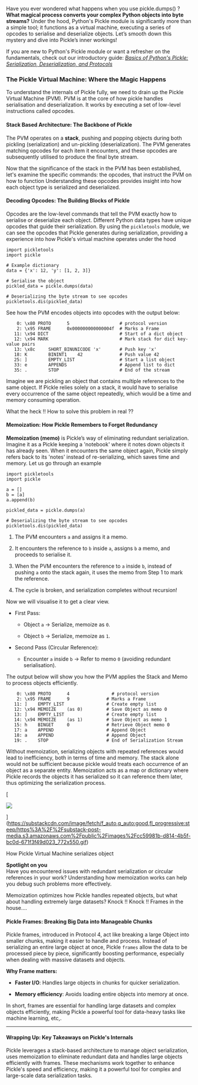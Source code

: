 Have you ever wondered what happens when you use pickle.dumps() ?**What magical process converts your complex Python objects into byte streams?** Under the hood, Python's Pickle module is significantly more than a simple tool; it functions as a virtual machine, executing a series of opcodes to serialise and deserialize objects. Let’s smooth down this mystery and dive into Pickle’s inner workings!

If you are new to Python's Pickle module or want a refresher on the fundamentals, check out our introductory guide: _[Basics of Python's Pickle: Serialization, Deserialization, and Protocols](https://nikhilbaskar.substack.com/p/demystifying-python-pickle-serialization)_

### The Pickle Virtual Machine: Where the Magic Happens

To understand the internals of Pickle fully, we need to drain up the Pickle Virtual Machine (PVM). PVM is at the core of how pickle handles serialisation and deserialization. It works by executing a set of low-level instructions called opcodes.

#### Stack Based Architecture: The Backbone of Pickle

The PVM operates on a **stack**, pushing and popping objects during both pickling (serialization) and un-pickling (deserialization). The PVM generates matching opcodes for each item it encounters, and these opcodes are subsequently utilised to produce the final byte stream.

Now that the significance of the stack in the PVM has been established, let's examine the specific commands: the opcodes, that instruct the PVM on how to function Understanding these opcodes provides insight into how each object type is serialized and deserialized.

#### Decoding Opcodes: The Building Blocks of Pickle

Opcodes are the low-level commands that tell the PVM exactly how to serialise or deserialize each object. Different Python data types have unique opcodes that guide their serialization. By using the `pickletools` module, we can see the opcodes that Pickle generates during serialization, providing a experience into how Pickle's virtual machine operates under the hood

```
import pickletools
import pickle

# Example dictionary
data = {'x': 12, 'y': [1, 2, 3]}

# Serialise the object
pickled_data = pickle.dumps(data)

# Deserializing the byte stream to see opcodes
pickletools.dis(pickled_data)
```

See how the PVM encodes objects into opcodes with the output below:

```
    0: \x80 PROTO      5                   # protocol version
    2: \x95 FRAME      0x000000000000004f  # Marks a Frame
   11: \x94 DICT                           # Start of a dict object
   12: \x94 MARK                           # Mark stack for dict key-value pairs
   13: \x8c     SHORT_BINUNICODE 'x'       # Push key 'x'
   18: K        BININT1    42              # Push value 42
   25: ]        EMPTY_LIST                 # Start a list object
   33: e        APPENDS                    # Append list to dict
   35: .        STOP                       # End of the stream
```

Imagine we are pickling an object that contains multiple references to the same object. If Pickle relies solely on a stack, it would have to serialise every occurrence of the same object repeatedly, which would be a time and memory consuming operation.

What the heck !! How to solve this problem in real ??

#### Memoization: How Pickle Remembers to Forget Redundancy

**Memoization (**memo**)** is Pickle’s way of eliminating redundant serialization. Imagine it as a Pickle keeping a 'notebook' where it notes down objects it has already seen. When it encounters the same object again, Pickle simply refers back to its 'notes' instead of re-serializing, which saves time and memory. Let us go through an example

```
import pickletools
import pickle

a = []
b = [a]
a.append(b)

pickled_data = pickle.dumps(a)

# Deserializing the byte stream to see opcodes
pickletools.dis(pickled_data)
```

1. The PVM encounters `a` and assigns it a memo.
    
2. It encounters the reference to `b` inside `a`, assigns `b` a memo, and proceeds to serialise it.
    
3. When the PVM encounters the reference to `a` inside `b`, instead of pushing `a` onto the stack again, it uses the memo from Step 1 to mark the reference.
    
4. The cycle is broken, and serialization completes without recursion!
    

Now we will visualise it to get a clear view.

- First Pass:
    
    - Object `a` → Serialize, memoize as `0`.
        
    - Object `b` → Serialize, memoize as `1`.
        
- Second Pass (Circular Reference):
    
    - Encounter `a` inside `b` → Refer to memo `0` (avoiding redundant serialisation).
        

The output below will show you how the PVM applies the Stack and Memo to process objects efficiently.

```
    0: \x80 PROTO      4                # protocol version
    2: \x95 FRAME      9              # Marks a Frame 
   11: ]    EMPTY_LIST                # Create empty list
   12: \x94 MEMOIZE    (as 0)         # Save Object as memo 0
   13: ]    EMPTY_LIST                # Create empty list
   14: \x94 MEMOIZE    (as 1)         # Save Object as memo 1
   15: h    BINGET     0              # Retrieve Object memo 0
   17: a    APPEND                    # Append Object
   18: a    APPEND                    # Append Object
   19: .    STOP                      # End of Serialization Stream
```

Without memoization, serializing objects with repeated references would lead to inefficiency, both in terms of time and memory. The stack alone would not be sufficient because pickle would treats each occurrence of an object as a separate entity. Memoization acts as a map or dictionary where Pickle records the objects it has serialized so it can reference them later, thus optimizing the serialization process.

[

![](https://substackcdn.com/image/fetch/w_1456,c_limit,f_auto,q_auto:good,fl_progressive:steep/https%3A%2F%2Fsubstack-post-media.s3.amazonaws.com%2Fpublic%2Fimages%2Fcc59981b-d814-4b5f-bc0d-671f3f49d023_772x550.gif)



](https://substackcdn.com/image/fetch/f_auto,q_auto:good,fl_progressive:steep/https%3A%2F%2Fsubstack-post-media.s3.amazonaws.com%2Fpublic%2Fimages%2Fcc59981b-d814-4b5f-bc0d-671f3f49d023_772x550.gif)

How Pickle Virtual Machine serializes object

**Spotlight on you**  
Have you encountered issues with redundant serialization or circular references in your work? Understanding how memoization works can help you debug such problems more effectively.

Memoization optimizes how Pickle handles repeated objects, but what about handling extremely large datasets? Knock !! Knock !! Frames in the house….

#### Pickle Frames: Breaking Big Data into Manageable Chunks

Pickle frames, introduced in Protocol 4, act like breaking a large Object into smaller chunks, making it easier to handle and process. Instead of serializing an entire large object at once, Pickle `frames` allow the data to be processed piece by piece, significantly boosting performance, especially when dealing with massive datasets and objects.

**Why Frame matters:**

- **Faster I/O**: Handles large objects in chunks for quicker serialization.
    
- **Memory efficiency**: Avoids loading entire objects into memory at once.
    

In short, frames are essential for handling large datasets and complex objects efficiently, making Pickle a powerful tool for data-heavy tasks like machine learning, etc,.

---

#### Wrapping Up: Key Takeaways on Pickle's Internals

Pickle leverages a stack-based architecture to manage object serialization, uses memoization to eliminate redundant data and handles large objects efficiently with frames. These mechanisms work together to enhance Pickle's speed and efficiency, making it a powerful tool for complex and large-scale data serialization tasks.